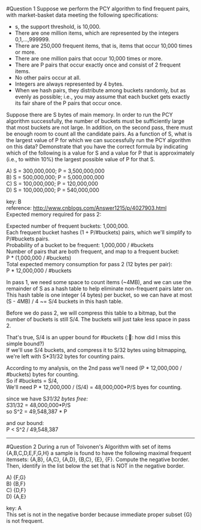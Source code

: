 #Question 1
Suppose we perform the PCY algorithm to find frequent pairs, with market-basket data meeting the following specifications:  
* s, the support threshold, is 10,000.
* There are one million items, which are represented by the integers 0,1,...,999999.
* There are 250,000 frequent items, that is, items that occur 10,000 times or more.
* There are one million pairs that occur 10,000 times or more.
* There are P pairs that occur exactly once and consist of 2 frequent items.
* No other pairs occur at all.
* Integers are always represented by 4 bytes.  
* When we hash pairs, they distribute among buckets randomly, but as evenly as possible; i.e., you may assume that each bucket gets exactly its fair share of the P pairs that occur once.  

Suppose there are S bytes of main memory. In order to run the PCY algorithm successfully, the number of buckets must be sufficiently large that most buckets are not large. In addition, on the second pass, there must be enough room to count all the candidate pairs. As a function of S, what is the largest value of P for which we can successfully run the PCY algorithm on this data? Demonstrate that you have the correct formula by indicating which of the following is a value for S and a value for P that is approximately (i.e., to within 10%) the largest possible value of P for that S.

A) S = 300,000,000; P = 3,500,000,000			
B) S = 500,000,000; P = 5,000,000,000	
C) S = 100,000,000; P = 120,000,000			
D) S = 100,000,000; P = 540,000,000

key: B  
reference: http://www.cnblogs.com/Answer1215/p/4027903.html  
Expected memory required for pass 2:  

Expected number of frequent buckets: 1,000,000.  
Each frequent bucket hashes (1 + P/#buckets) pairs, which we'll simplify to P/#buckets pairs.  
Probability of a bucket to be frequent: 1,000,000 / #buckets  
Number of pairs that are both frequent, and map to a frequent bucket:   
P * (1,000,000 / #buckets)  
Total expected memory consumption for pass 2 (12 bytes per pair):  
P * 12,000,000 / #buckets  

In pass 1, we need some space to count items (~4MB), and we can use the remainder of S as a hash table to help eliminate non-frequent pairs later on. This hash table is one integer (4 bytes) per bucket, so we can have at most (S - 4MB) / 4 ~= S/4 buckets in this hash table.   

Before we do pass 2, we will compress this table to a bitmap, but the number of buckets is still S/4. The buckets will just take less space in pass 2.  

That's true, S/4 is an upper bound for #buckets (::facepalm:: how did I miss this simple bound?)  
If we'll use S/4 buckets, and compress it to S/32 bytes using bitmapping, we're left with S*31/32 bytes for counting pairs.  

According to my analysis, on the 2nd pass we'll need  (P * 12,000,000 / #buckets) bytes for counting.  
So if #buckets = S/4,  
We'll need P * 12,000,000 / (S/4) = 48,000,000*P/S   byes for counting.  

since we have S*31/32 bytes free:  
S*31/32 =  48,000,000*P/S  
so
S^2 = 49,548,387 * P  

and our bound:  
P < S^2 / 49,548,387  
***
#Question 2
During a run of Toivonen's Algorithm with set of items {A,B,C,D,E,F,G,H} a sample is found to have the following maximal frequent itemsets: {A,B}, {A,C}, {A,D}, {B,C}, {E}, {F}. Compute the negative border. Then, identify in the list below the set that is NOT in the negative border.

A) {F,G}		
B) {B,F}			
C) {D,F}			
D) {A,E}

key: A  
This set is not in the negative border because immediate proper subset {G} is not frequent.  

